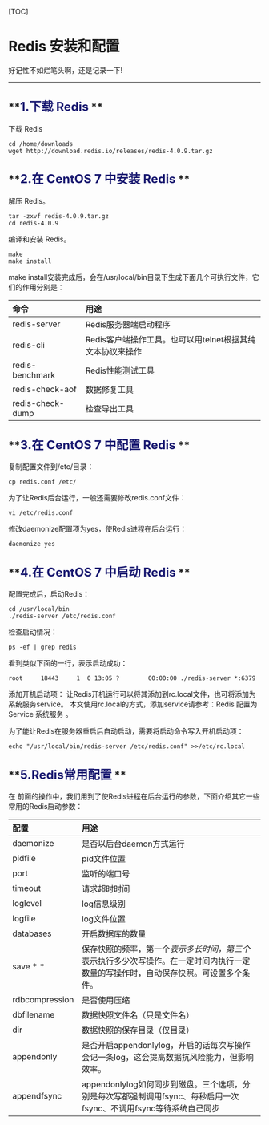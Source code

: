 
[TOC]

# **Redis 安装和配置** #

好记性不如烂笔头啊，还是记录一下!

----------

## **<font color=#191970 size=5>1.下载 Redis</font> ** ##

下载 Redis

``` shell
cd /home/downloads
wget http://download.redis.io/releases/redis-4.0.9.tar.gz
```


## **<font color=#191970 size=5>2.在 CentOS 7 中安装 Redis</font> ** ##

解压 Redis。

``` shell
tar -zxvf redis-4.0.9.tar.gz
cd redis-4.0.9
```

编译和安装 Redis。

``` shell
make
make install
```

make install安装完成后，会在/usr/local/bin目录下生成下面几个可执行文件，它们的作用分别是：

| 命令 | 用途 | 
| :- | :- | 
redis-server | Redis服务器端启动程序
redis-cli | Redis客户端操作工具。也可以用telnet根据其纯文本协议来操作
redis-benchmark | Redis性能测试工具 
redis-check-aof | 数据修复工具 
redis-check-dump | 检查导出工具 



## **<font color=#191970 size=5>3.在 CentOS 7 中配置 Redis</font> ** ##

复制配置文件到/etc/目录：

``` shell
cp redis.conf /etc/
```

为了让Redis后台运行，一般还需要修改redis.conf文件：

``` shell
vi /etc/redis.conf
```

修改daemonize配置项为yes，使Redis进程在后台运行：

``` shell
daemonize yes
```

## **<font color=#191970 size=5>4.在 CentOS 7 中启动 Redis</font> ** ##

配置完成后，启动Redis：

``` shell
cd /usr/local/bin
./redis-server /etc/redis.conf
```

检查启动情况：

``` shell
ps -ef | grep redis
```

看到类似下面的一行，表示启动成功：

``` shell
root     18443     1  0 13:05 ?        00:00:00 ./redis-server *:6379 
```

添加开机启动项：
让Redis开机运行可以将其添加到rc.local文件，也可将添加为系统服务service。
本文使用rc.local的方式，添加service请参考：Redis 配置为 Service 系统服务 。

为了能让Redis在服务器重启后自动启动，需要将启动命令写入开机启动项：
``` shell
echo "/usr/local/bin/redis-server /etc/redis.conf" >>/etc/rc.local
```

## **<font color=#191970 size=5>5.Redis常用配置</font> ** ##

在 前面的操作中，我们用到了使Redis进程在后台运行的参数，下面介绍其它一些常用的Redis启动参数：

| 配置 | 用途 | 
| :- | :- | 
daemonize | 是否以后台daemon方式运行
pidfile | pid文件位置
port | 监听的端口号
timeout | 请求超时时间
loglevel | log信息级别
logfile | log文件位置
databases | 开启数据库的数量
save * * | 保存快照的频率，第一个*表示多长时间，第三个*表示执行多少次写操作。在一定时间内执行一定数量的写操作时，自动保存快照。可设置多个条件。
rdbcompression | 是否使用压缩
dbfilename | 数据快照文件名（只是文件名）
dir | 数据快照的保存目录（仅目录）
appendonly | 是否开启appendonlylog，开启的话每次写操作会记一条log，这会提高数据抗风险能力，但影响效率。
appendfsync | appendonlylog如何同步到磁盘。三个选项，分别是每次写都强制调用fsync、每秒启用一次fsync、不调用fsync等待系统自己同步
